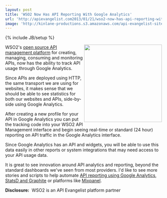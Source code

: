 ```yaml
---
layout: post
title: 'WSO2 Now Has API Reporting With Google Analytics'
url: 'http://apievangelist.com2013/01/21/wso2-now-has-api-reporting-with-google-analytics/'
image: 'http://kinlane-productions.s3.amazonaws.com/api-evangelist-site/blog/wso2-logo-white-400X180.png'
---
```

{% include JB/setup %}
<p>
     <a title=open source API management platform href=http://wso2.com/products/api-manager><img src=https://s3.amazonaws.com/kinlane-productions/api-service-providers/wso2/wso2-logo-white-400X180.png  width=250 align=right /></a>
</p>
<p>
     WSO2's <a title=open source API management platform href=http://wso2.com/products/api-manager>open source API management platform</a> for creating, managing, consuming and monitoring APIs, now has the ability to track API usage through Google Analytics.
</p>
<p>
     Since APIs are deployed using HTTP, the same transport we are using for websites, it makes sense that we should be able to see statistics for both our websites and APIs, side-by-side using Google Analytics.
</p>
<p>
     After creating a new profile for your API in Google Analytics you can put the tracking code into your WSO2 API Management interface and begin seeing real-time or standard (24 hour) reporting on API traffic in the Google Analytics interface.
</p>
<p>
     Since Google Analytics has an API and widgets, you will be able to use this data easily in other reports or system integrations that may need access to your API usage data.
</p>
<p>
     It is great to see innovation around API analytics and reporting, beyond the standard dashboards we've seen from most providers. I'd like to see more stories and scripts to help automate <a href=http://apievangelist.com/2011/03/31/api-metrics-and-analytics/>API reporting using Google Analytics</a>, <a href=http://apievangelist.com/2011/06/23/api-ecosystem-tracking-with-statsd-and-graphite/>StatsD and Graphite</a> or platforms like <a href=https://mixpanel.com/>Mixpanel</a>.
</p>
<p>
     <strong>Disclosure:</strong>  WSO2 is an API Evangelist platform partner
</p>
